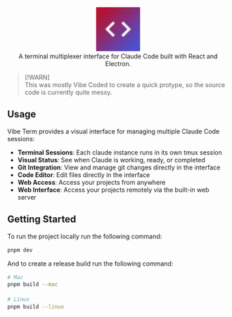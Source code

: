 <div align="center">
    <img width="100" src="/public/icon.png" alt="Logo"/>
</div>
<div align="center">
    A terminal multiplexer interface for Claude Code built with React and Electron.
</div>

> [!WARN]  
> This was mostly Vibe Coded to create a quick protype, so the source code is currently quite messy.

## Usage

Vibe Term provides a visual interface for managing multiple Claude Code sessions:

- **Terminal Sessions**: Each claude instance runs in its own tmux session
- **Visual Status**: See when Claude is working, ready, or completed
- **Git Integration**: View and manage git changes directly in the interface
- **Code Editor**: Edit files directly in the interface
- **Web Access**: Access your projects from anywhere
- **Web Interface**: Access your projects remotely via the built-in web server

## Getting Started

To run the project locally run the following command:

```bash
pnpm dev
```

And to create a release build run the following command:

```bash
# Mac
pnpm build --mac

# Linux
pnpm build --linux
```
